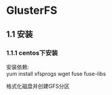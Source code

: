 

# GlusterFS
## 1.1 安装
### 1.1.1 centos下安装
安装依赖:  
yum install xfsprogs wget fuse fuse-libs  

格式化磁盘并创建GFS分区  
